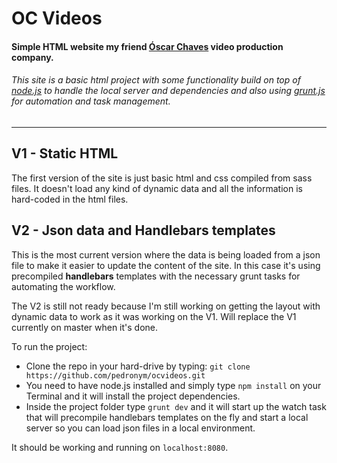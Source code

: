 # OC Videos
#### Simple HTML website my friend [Óscar Chaves](https://www.linkedin.com/in/oscarchavesoc/en) video production company.

###### This site is a basic html project with some functionality build on top of [node.js](https://nodejs.org/en/) to handle the local server and dependencies and also using [grunt.js](http://gruntjs.com/) for automation and task management.

--------------
## V1 - Static HTML
The first version of the site is just basic html and css compiled from sass files. It doesn't load any kind of dynamic data and all the information is hard-coded in the html files.

## V2 - Json data and Handlebars templates
This is the most current version where the data is being loaded from a json file to make it easier to update the content of the site. In this case it's using precompiled **handlebars** templates with the necessary grunt tasks for automating the workflow.

The V2 is still not ready because I'm still working on getting the layout with dynamic data to work as it was working on the V1. Will replace the V1 currently on master when it's done.

To run the project:
* Clone the repo in your hard-drive by typing:
`git clone https://github.com/pedronym/ocvideos.git`
* You need to have node.js installed and simply type `npm install` on your Terminal and it will install the project dependencies.
* Inside the project folder type `grunt dev` and it will start up the watch task that will precompile handlebars templates on the fly and start a local server so you can load json files in a local environment.

It should be working and running on `localhost:8080`.
